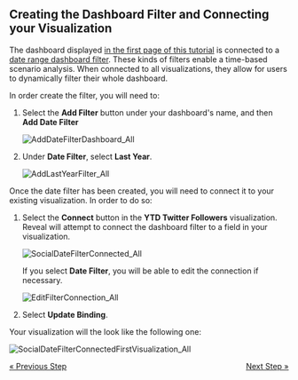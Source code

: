 ## Creating the Dashboard Filter and Connecting your Visualization

The dashboard displayed [in the first page of this tutorial](getting-started.md) is connected to a [date range dashboard filter](~/en/filters/date-range-filter.md). These kinds of filters enable a
time-based scenario analysis. When connected to all visualizations, they
allow for users to dynamically filter their whole dashboard.

In order create the filter, you will need to:

1.  Select the **Add Filter** button under your dashboard's name, and
    then **Add Date Filter**

    ![AddDateFilterDashboard\_All](images/AddDateFilterDashboard_All.png)



2.  Under **Date Filter**, select **Last Year**.

    ![AddLastYearFilter\_All](images/AddLastYearFilter_All.png)

Once the date filter has been created, you will need to connect it to
your existing visualization. In order to do so:

1.  Select the **Connect** button in the **YTD Twitter Followers**
    visualization. Reveal will attempt to connect the dashboard filter
    to a field in your visualization.

    ![SocialDateFilterConnected\_All](images/SocialDateFilterConnected_All.png)

    If you select **Date Filter**, you will be able to edit the
    connection if necessary.

    ![EditFilterConnection\_All](images/EditFilterConnection_All.png)



2.  Select **Update Binding**.

Your visualization will the look like the following one:

![SocialDateFilterConnectedFirstVisualization\_All](images/SocialDateFilterConnectedFirstVisualization_All.png)

<style>
.previous {
    text-align: left
}

.next {
    float: right
}

</style>

<a href="selecting-data-visualization.md" class="previous">&laquo; Previous Step</a>
<a href="applying-theme.md" class="next">Next Step &raquo;</a>
